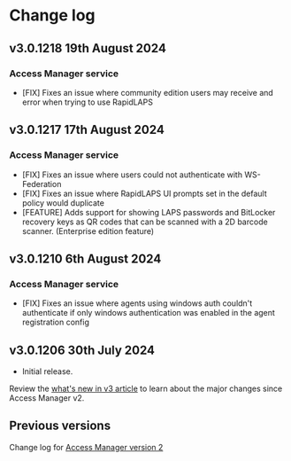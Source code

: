 # Change log
## v3.0.1218 19th August 2024
### Access Manager service
- \[FIX\] Fixes an issue where community edition users may receive and error when trying to use RapidLAPS

## v3.0.1217 17th August 2024
### Access Manager service
- \[FIX\] Fixes an issue where users could not authenticate with WS-Federation
- \[FIX\] Fixes an issue where RapidLAPS UI prompts set in the default policy would duplicate
- \[FEATURE\] Adds support for showing LAPS passwords and BitLocker recovery keys as QR codes that can be scanned with a 2D barcode scanner. (Enterprise edition feature)


## v3.0.1210 6th August 2024
### Access Manager service
- \[FIX\] Fixes an issue where agents using windows auth couldn't authenticate if only windows authentication was enabled in the agent registration config

## v3.0.1206 30th July 2024
- Initial release.

Review the [what's new in v3 article](./whats-new.md) to learn about the major changes since Access Manager v2.

## Previous versions
Change log for [Access Manager version 2](https://docs.lithnet.io/ams/v2.0/change-log)